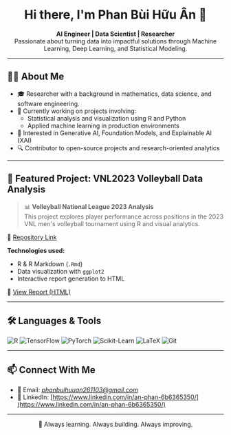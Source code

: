 <!-- GitHub Profile README -->

<h1 align="center">Hi there, I'm Phan Bùi Hữu Ân 👋</h1>

<p align="center">
  <b>AI Engineer | Data Scientist | Researcher</b><br>
  Passionate about turning data into impactful solutions through Machine Learning, Deep Learning, and Statistical Modeling.
</p>

---

## 👨‍💻 About Me

- 🎓 Researcher with a background in mathematics, data science, and software engineering.
- 📌 Currently working on projects involving:
  - Statistical analysis and visualization using R and Python
  - Applied machine learning in production environments
- 🧠 Interested in Generative AI, Foundation Models, and Explainable AI (XAI)
- 🔍 Contributor to open-source projects and research-oriented analytics

---

## 📂 Featured Project: VNL2023 Volleyball Data Analysis

> 📊 **Volleyball National League 2023 Analysis**  
> This project explores player performance across positions in the 2023 VNL men's volleyball tournament using R and visual analytics.

🔗 [Repository Link](https://github.com/huuan26/TKNC)

**Technologies used:**
- R & R Markdown (`.Rmd`)
- Data visualization with `ggplot2`
- Interactive report generation to HTML

📄 [View Report (HTML)](https://github.com/huuan26/TKNC/blob/main/VNL2023.html)

---

## 🛠️ Languages & Tools

![R](https://img.shields.io/badge/R-276DC3?style=flat&logo=r&logoColor=white)
![TensorFlow](https://img.shields.io/badge/TensorFlow-FF6F00?style=flat&logo=tensorflow&logoColor=white)
![PyTorch](https://img.shields.io/badge/PyTorch-EE4C2C?style=flat&logo=pytorch&logoColor=white)
![Scikit-Learn](https://img.shields.io/badge/Scikit--Learn-F7931E?style=flat&logo=scikit-learn&logoColor=white)
![LaTeX](https://img.shields.io/badge/LaTeX-008080?style=flat&logo=latex&logoColor=white)
![Git](https://img.shields.io/badge/Git-F05032?style=flat&logo=git&logoColor=white)

---

## 📫 Connect With Me

- 📧 Email: *phanbuihuuan261103@gmail.com*
- 💼 LinkedIn: [https://www.linkedin.com/in/an-phan-6b6365350/](https://www.linkedin.com/in/an-phan-6b6365350/)

---

<p align="center">
  🚀 Always learning. Always building. Always improving.
</p>
